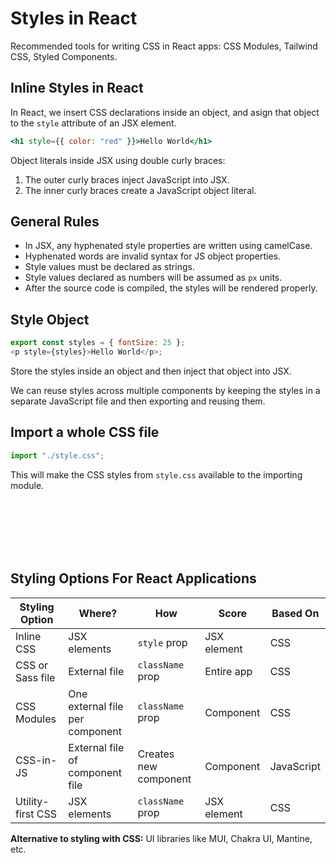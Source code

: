 # Styles in React

Recommended tools for writing CSS in React apps: CSS Modules, Tailwind CSS, Styled Components.

## Inline Styles in React

In React, we insert CSS declarations inside an object, and asign that object to the `style` attribute of an JSX element.

```jsx
<h1 style={{ color: "red" }}>Hello World</h1>
```

Object literals inside JSX using double curly braces:

1. The outer curly braces inject JavaScript into JSX.
2. The inner curly braces create a JavaScript object literal.

## General Rules

- In JSX, any hyphenated style properties are written using camelCase.
- Hyphenated words are invalid syntax for JS object properties.
- Style values must be declared as strings.
- Style values declared as numbers will be assumed as `px` units.
- After the source code is compiled, the styles will be rendered properly.

## Style Object

```js
export const styles = { fontSize: 25 };
<p style={styles}>Hello World</p>;
```

Store the styles inside an object and then inject that object into JSX.

We can reuse styles across multiple components by keeping the styles in a separate JavaScript file and then exporting and reusing them.

## Import a whole CSS file

```js
import "./style.css";
```

This will make the CSS styles from `style.css` available to the importing module.

<br>
<br>
<br>
<br>
<br>

## Styling Options For React Applications

| Styling Option    | Where?                          | How                   | Score       | Based On   |
| ----------------- | ------------------------------- | --------------------- | ----------- | ---------- |
| Inline CSS        | JSX elements                    | `style` prop          | JSX element | CSS        |
| CSS or Sass file  | External file                   | `className` prop      | Entire app  | CSS        |
| CSS Modules       | One external file per component | `className` prop      | Component   | CSS        |
| CSS-in-JS         | External file of component file | Creates new component | Component   | JavaScript |
| Utility-first CSS | JSX elements                    | `className` prop      | JSX element | CSS        |

**Alternative to styling with CSS:** UI libraries like MUI, Chakra UI, Mantine, etc.

